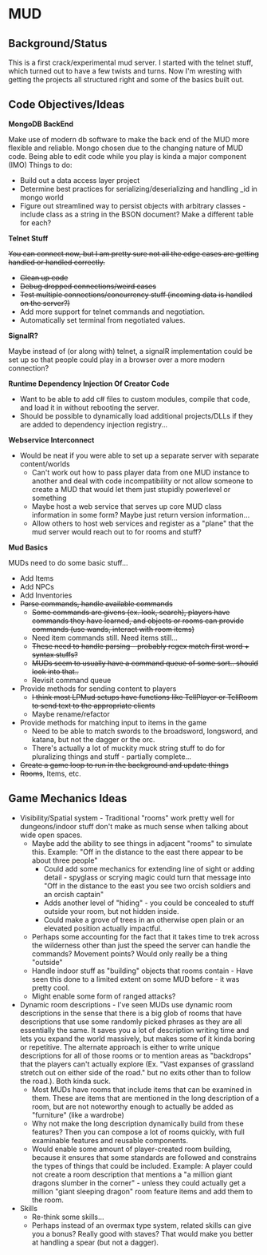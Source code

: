 # MUD
## Background/Status
This is a first crack/experimental mud server. I started with the telnet stuff, which turned out to have a few twists and turns. Now I'm wresting with getting the projects all structured right and some of the basics built out.
## Code Objectives/Ideas
**MongoDB BackEnd**

Make use of modern db software to make the back end of the MUD more flexible and reliable. Mongo chosen due to the changing nature of MUD code. Being able to edit code while you play is kinda a major component (IMO)
Things to do:
* Build out a data access layer project
* Determine best practices for serializing/deserializing and handling _id in mongo world
* Figure out streamlined way to persist objects with arbitrary classes - include class as a string in the BSON document? Make a different table for each?

**Telnet Stuff**

~~You can connect now, but I am pretty sure not all the edge cases are getting handled or handled correctly.~~
* ~~Clean up code~~
* ~~Debug dropped connections/weird cases~~
* ~~Test multiple connections/concurrency stuff (incoming data is handled on the server?)~~
* Add more support for telnet commands and negotiation.
* Automatically set terminal from negotiated values.

**SignalR?**

Maybe instead of (or along with) telnet, a signalR implementation could be set up so that people could play in a browser over a more modern connection?

**Runtime Dependency Injection Of Creator Code**

* Want to be able to add c# files to custom modules, compile that code, and load it in without rebooting the server.
* Should be possible to dynamically load additional projects/DLLs if they are added to dependency injection registry...

**Webservice Interconnect**

* Would be neat if you were able to set up a separate server with separate content/worlds
    * Can't work out how to pass player data from one MUD instance to another and deal with code incompatibility or not allow someone to create a MUD that would let them just stupidly powerlevel or something
    * Maybe host a web service that serves up core MUD class information in some form? Maybe just return version information...
    * Allow others to host web services and register as a "plane" that the mud server would reach out to for rooms and stuff?

**Mud Basics**

MUDs need to do some basic stuff...
* Add Items
* Add NPCs
* Add Inventories
* ~~Parse commands, handle available commands~~
    * ~~Some commands are givens (ex. look, search), players have commands they have learned, and objects or rooms can provide commands (use wands, interact with room items)~~
    * Need item commands still. Need items still...
    * ~~These need to handle parsing - probably regex match first word + syntax stuffs?~~
    * ~~MUDs seem to usually have a command queue of some sort.. should look into that..~~
    * Revisit command queue
* Provide methods for sending content to players
    * ~~I think most LPMud setups have functions like TellPlayer or TellRoom to send text to the appropriate clients~~
    * Maybe rename/refactor
* Provide methods for matching input to items in the game
    * Need to be able to match swords to the broadsword, longsword, and katana, but not the dagger or the orc.
    * There's actually a lot of muckity muck string stuff to do for pluralizing things and stuff - partially complete...
* ~~Create a game loop to run in the background and update things~~
* ~~Rooms~~, Items, etc.
## Game Mechanics Ideas ##
* Visibility/Spatial system - Traditional "rooms" work pretty well for dungeons/indoor stuff don't make as much sense when talking about wide open spaces. 
    * Maybe add the ability to see things in adjacent "rooms" to simulate this. Example: "Off in the distance to the east there appear to be about three people"
        * Could add some mechanics for extending line of sight or adding detail - spyglass or scrying magic could turn that message into "Off in the distance to the east you see two orcish soldiers and an orcish captain"
        * Adds another level of "hiding" - you could be concealed to stuff outside your room, but not hidden inside.
        * Could make a grove of trees in an otherwise open plain or an elevated position actually impactful.
    * Perhaps some accounting for the fact that it takes time to trek across the wilderness other than just the speed the server can handle the commands? Movement points? Would only really be a thing "outside"
    * Handle indoor stuff as "building" objects that rooms contain - Have seen this done to a limited extent on some MUD before - it was pretty cool.
    * Might enable some form of ranged attacks?
* Dynamic room descriptions - I've seen MUDs use dynamic room descriptions in the sense that there is a big glob of rooms that have descriptions that use some randomly picked phrases as they are all essentially the same. It saves you a lot of description writing time and lets you expand the world massively, but makes some of it kinda boring or repetitive. The alternate approach is either to write unique descriptions for all of those rooms or to mention areas as "backdrops" that the players can't actually explore (Ex. "Vast expanses of grassland stretch out on either side of the road." but no exits other than to follow the road.). Both kinda suck.
    * Most MUDs have rooms that include items that can be examined in them. These are items that are mentioned in the long description of a room, but are not noteworthy enough to actually be added as "furniture" (like a wardrobe)
    * Why not make the long description dynamically build from these features? Then you can compose a lot of rooms quickly, with full examinable features and reusable components.
    * Would enable some amount of player-created room building, because it ensures that some standards are followed and constrains the types of things that could be included. Example: A player could not create a room description that mentions a "a million giant dragons slumber in the corner" - unless they could actually get a million "giant sleeping dragon" room feature items and add them to the room.
* Skills
    * Re-think some skills...
    * Perhaps instead of an overmax type system, related skills can give you a bonus? Really good with staves? That would make you better at handling a spear (but not a dagger).



